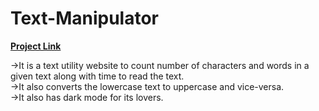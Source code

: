 <h1>Text-Manipulator</h1>
<strong>
<a href="https://textmanipulator-8c181.web.app/">Project Link</a>
</strong>
<p>->It is a text utility website to count number of characters and words in a given text along with time to read the text.<br>->It also converts the lowercase text to uppercase and vice-versa.<br>->It also has dark mode for its lovers.</p>

                                                         
                                                         
        
